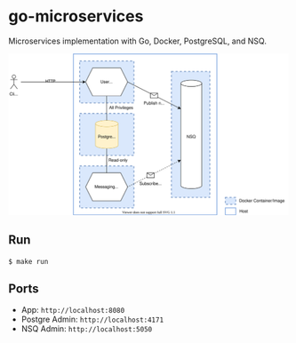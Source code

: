 # go-microservices

Microservices implementation with Go, Docker, PostgreSQL, and NSQ.

![alt text](microservices.svg)

## Run
```
$ make run
```

## Ports
- App: `http://localhost:8080`
- Postgre Admin: `http://localhost:4171`
- NSQ Admin: `http://localhost:5050`